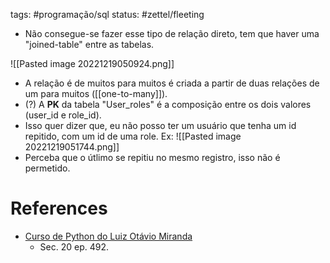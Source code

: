 tags: #programação/sql 
status: #zettel/fleeting

- Não consegue-se fazer esse tipo de relação direto, tem que haver uma "joined-table" entre as tabelas.

![[Pasted image 20221219050924.png]]
- A relação é de muitos para muitos é criada a partir de duas relações de um para muitos ([[one-to-many]]).
- (?) A **PK** da tabela "User_roles" é a composição entre os dois valores (user_id e role_id).
- Isso quer dizer que, eu não posso ter um usuário que tenha um id repitido, com um id de uma role.
Ex:
![[Pasted image 20221219051744.png]]
- Perceba que o útlimo se repitiu no mesmo registro, isso não é permetido.

# References
- [Curso de Python do Luiz Otávio Miranda](https://www.udemy.com/user/luiz-otavio-miranda)
	- Sec. 20 ep. 492.
